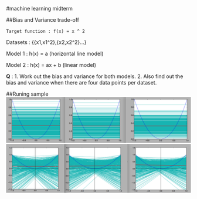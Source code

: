 #machine learning midterm

##Bias and Variance trade-off

    Target function : f(x) = x ^ 2

   Datasets : {{x1,x1^2},{x2,x2^2}...}

   Model 1 : h(x) = a (horizontal line model)

   Model 2 : h(x) = ax + b (linear model)

   **Q** : 1. Work out the bias and variance for both models.
        2. Also find out the bias and variance when there are four data points per dataset.

##Runing sample
    ![Result for Model1](sample-result/result-for-model1.png)
    ![Result for Model2](sample-result/result-for-model2.png)


